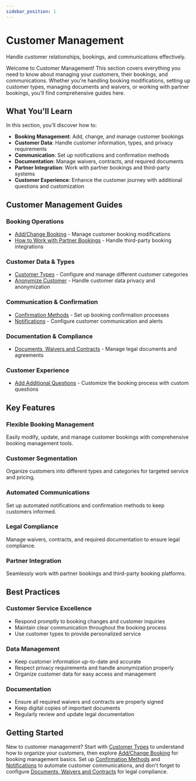 ```yaml
---
sidebar_position: 1
---
```


# Customer Management

Handle customer relationships, bookings, and communications effectively.

Welcome to Customer Management! This section covers everything you need to know about managing your customers, their bookings, and communications. Whether you're handling booking modifications, setting up customer types, managing documents and waivers, or working with partner bookings, you'll find comprehensive guides here.

## What You'll Learn

In this section, you'll discover how to:

- **Booking Management**: Add, change, and manage customer bookings
- **Customer Data**: Handle customer information, types, and privacy requirements
- **Communication**: Set up notifications and confirmation methods
- **Documentation**: Manage waivers, contracts, and required documents
- **Partner Integration**: Work with partner bookings and third-party systems
- **Customer Experience**: Enhance the customer journey with additional questions and customization

## Customer Management Guides

### Booking Operations

- [Add/Change Booking](add-change-booking.md) - Manage customer booking modifications
- [How to Work with Partner Bookings](how-to-work-with-partner-bookings.md) - Handle third-party booking integrations

### Customer Data & Types

- [Customer Types](customer-types.md) - Configure and manage different customer categories
- [Anonymize Customer](anonymize-customer.md) - Handle customer data privacy and anonymization

### Communication & Confirmation

- [Confirmation Methods](confirmation-methods.md) - Set up booking confirmation processes
- [Notifications](notifications.md) - Configure customer communication and alerts

### Documentation & Compliance

- [Documents, Waivers and Contracts](documents-waivers-and-contracts.md) - Manage legal documents and agreements

### Customer Experience

- [Add Additional Questions](add-additional-questions.md) - Customize the booking process with custom questions

## Key Features

### Flexible Booking Management

Easily modify, update, and manage customer bookings with comprehensive booking management tools.

### Customer Segmentation

Organize customers into different types and categories for targeted service and pricing.

### Automated Communications

Set up automated notifications and confirmation methods to keep customers informed.

### Legal Compliance

Manage waivers, contracts, and required documentation to ensure legal compliance.

### Partner Integration

Seamlessly work with partner bookings and third-party booking platforms.

## Best Practices

### Customer Service Excellence

- Respond promptly to booking changes and customer inquiries
- Maintain clear communication throughout the booking process
- Use customer types to provide personalized service

### Data Management

- Keep customer information up-to-date and accurate
- Respect privacy requirements and handle anonymization properly
- Organize customer data for easy access and management

### Documentation

- Ensure all required waivers and contracts are properly signed
- Keep digital copies of important documents
- Regularly review and update legal documentation

## Getting Started

New to customer management? Start with [Customer Types](customer-types.md) to understand how to organize your customers, then explore [Add/Change Booking](add-change-booking.md) for booking management basics. Set up [Confirmation Methods](confirmation-methods.md) and [Notifications](notifications.md) to automate customer communications, and don't forget to configure [Documents, Waivers and Contracts](documents-waivers-and-contracts.md) for legal compliance.
